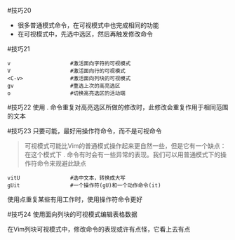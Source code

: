 #技巧20
* 很多普通模式命令，在可视模式中也完成相同的功能
* 在可视模式中，先选中选区，然后再触发修改命令

#技巧21
```
v					#激活面向字符的可视模式
V					#激活面向行的可视模式
<C-v>				#激活面向列块的可视模式
gv					#重选上次的高亮选区
o					#切换高亮选区的活动端
```
#技巧22
使用 . 命令重复对高亮选区所做的修改时，此修改会重复作用于相同范围的文本

#技巧23
只要可能，最好用操作符命令，而不是可视命令
> 可视模式可能比Vim的普通模式操作起来更自然一些，但是它有一个缺点：在这个模式下 . 命令有时会有一些异常的表现。我们可以用普通模式下的操作符命令来规避此缺点

```
vitU      			#选中文本，转换成大写
gUit				#一个操作符(gU)和一个动作命令(it)
```
使用点重复某些有用工作时，使用操作符命令更好

#技巧24
使用面向列块的可视模式编辑表格数据

在Vim列块可视模式中，修改命令的表现或许有点怪，它看上去有点
